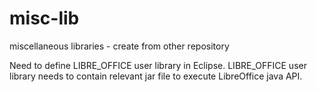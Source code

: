 # misc-lib
miscellaneous libraries - create from other repository

Need to define LIBRE_OFFICE user library in Eclipse.
LIBRE_OFFICE user library needs to contain relevant jar file to execute LibreOffice java API.
